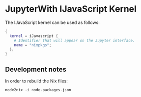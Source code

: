 # JupyterWith IJavaScript Kernel

The IJavaScript kernel can be used as follows:

```nix
{
  kernel = iJavascript {
    # Identifier that will appear on the Jupyter interface.
    name = "nixpkgs";
  };
}
```

## Development notes

In order to rebuild the Nix files:

```
node2nix -i node-packages.json
```

